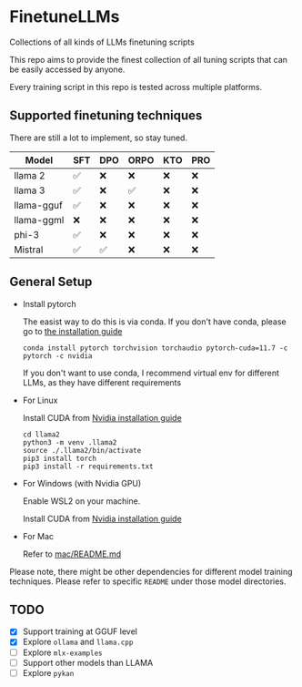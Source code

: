# FinetuneLLMs
Collections of all kinds of LLMs finetuning scripts

This repo aims to provide the finest collection of all tuning scripts that can be easily accessed by anyone.

Every training script in this repo is tested across multiple platforms.

## Supported finetuning techniques

There are still a lot to implement, so stay tuned.

| Model      | SFT | DPO | ORPO | KTO | PRO |
|------------|-----|-----|------|-----|-----|
| llama 2    | ✅  |  ❌  |  ❌  |  ❌  |  ❌ |
| llama 3    | ✅  |  ❌  |  ✅  |  ❌  |  ❌ |
| llama-gguf | ✅  |  ❌  |  ❌  |  ❌  |  ❌ |
| llama-ggml | ❌  |  ❌  |  ❌  |  ❌  |  ❌ |
| phi-3      | ✅  |  ❌  |  ❌  |  ❌  |  ❌ |
| Mistral    | ✅  |  ✅  |  ❌  |  ❌  |  ❌ |


## General Setup

- Install pytorch

    The easist way to do this is via conda. If you don't have conda, please go to [the installation guide](https://conda.io/projects/conda/en/latest/user-guide/install/index.html)

    ```
    conda install pytorch torchvision torchaudio pytorch-cuda=11.7 -c pytorch -c nvidia
    ```

    If you don't want to use conda, I recommend virtual env for different LLMs, as they have different requirements

- For Linux

    Install CUDA from [Nvidia installation guide](https://docs.nvidia.com/cuda/cuda-installation-guide-linux/)

    ```
    cd llama2
    python3 -m venv .llama2
    source ./.llama2/bin/activate
    pip3 install torch
    pip3 install -r requirements.txt
    ```

- For Windows (with Nvidia GPU)

    Enable WSL2 on your machine.

    Install CUDA from [Nvidia installation guide](https://docs.nvidia.com/cuda/cuda-installation-guide-linux/)


- For Mac

    Refer to [mac/README.md](./mac/README.md)

Please note, there might be other dependencies for different model training techniques. Please refer to specific `README` under those model directories.


## TODO

- [x] Support training at GGUF level
- [x] Explore `ollama` and `llama.cpp`
- [ ] Explore `mlx-examples`
- [ ] Support other models than LLAMA
- [ ] Explore `pykan`
